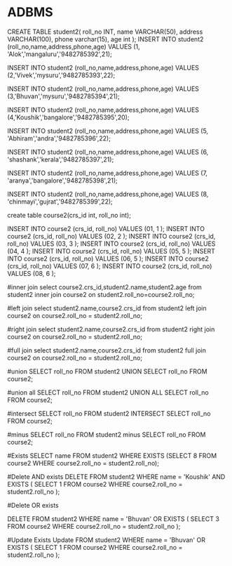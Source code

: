 # ADBMS
CREATE TABLE student2(
    roll_no INT,
    name VARCHAR(50),
    address VARCHAR(100),
    phone varchar(15),
    age int
);
INSERT INTO student2 (roll_no,name,address,phone,age)
VALUES (1, 'Alok','mangaluru','9482785392',21);

INSERT INTO student2 (roll_no,name,address,phone,age)
VALUES (2,'Vivek','mysuru','9482785393',22);
  
INSERT INTO student2 (roll_no,name,address,phone,age)
VALUES (3,'Bhuvan','mysuru','9482785394',21);

INSERT INTO student2 (roll_no,name,address,phone,age)
VALUES (4,'Koushik','bangalore','9482785395',20);

INSERT INTO student2 (roll_no,name,address,phone,age)
VALUES (5, 'Abhiram','andra','9482785396',22);

INSERT INTO student2 (roll_no,name,address,phone,age)
VALUES (6, 'shashank','kerala','9482785397',21);

INSERT INTO student2 (roll_no,name,address,phone,age)
VALUES (7, 'aranya','bangalore','9482785398',21);

INSERT INTO student2 (roll_no,name,address,phone,age)
VALUES (8, 'chinmayi','gujrat','9482785399',22);

create table course2(crs_id int, roll_no int);

INSERT INTO course2 (crs_id, roll_no)
VALUES (01, 1 );
INSERT INTO course2 (crs_id, roll_no)
VALUES (02, 2 );
INSERT INTO course2 (crs_id, roll_no)
VALUES (03, 3 );
INSERT INTO course2 (crs_id, roll_no)
VALUES (04, 4 );
INSERT INTO course2 (crs_id, roll_no)
VALUES (05, 5 );
INSERT INTO course2 (crs_id, roll_no)
VALUES (06, 5 );
INSERT INTO course2 (crs_id, roll_no)
VALUES (07, 6 );
INSERT INTO course2 (crs_id, roll_no)
VALUES (08, 6 );

#inner join
select course2.crs_id,student2.name,student2.age from student2 inner join 
course2 on student2.roll_no=course2.roll_no;

#left join
select student2.name,course2.crs_id from student2 left join 
course2 on course2.roll_no = student2.roll_no;

#right join
select student2.name,course2.crs_id from student2 right join 
course2 on course2.roll_no = student2.roll_no;

#full join
select student2.name,course2.crs_id from student2 full join 
course2 on course2.roll_no = student2.roll_no;

#union
SELECT roll_no FROM student2
UNION
SELECT roll_no FROM course2;

#union all
SELECT roll_no FROM student2
UNION ALL
SELECT roll_no FROM course2;

#intersect
SELECT roll_no FROM student2
INTERSECT
SELECT roll_no FROM course2;

#minus
SELECT roll_no FROM student2
minus
SELECT roll_no FROM course2;

#Exists
SELECT name FROM student2
WHERE EXISTS (SELECT 8 FROM course2 WHERE 
course2.roll_no = student2.roll_no);

#Delete AND exists
DELETE FROM student2
WHERE name = 'Koushik'
AND EXISTS (
    SELECT 1
    FROM course2
    WHERE course2.roll_no = student2.roll_no
);

#Delete OR exists

DELETE FROM student2
WHERE name = 'Bhuvan'
OR EXISTS (
    SELECT 3
    FROM course2
    WHERE course2.roll_no = student2.roll_no
);

#Update Exists
Update FROM student2
WHERE name = 'Bhuvan'
OR EXISTS (
    SELECT 1
    FROM course2
    WHERE course2.roll_no = student2.roll_no
);


